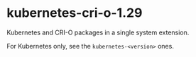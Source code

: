 # kubernetes-cri-o-1.29

Kubernetes and CRI-O packages in a single system extension.

For Kubernetes only, see the `kubernetes-<version>` ones.
